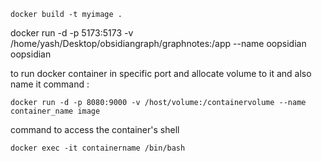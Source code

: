  ```
docker build -t myimage . 
```


docker run -d -p 5173:5173 -v /home/yash/Desktop/obsidiangraph/graphnotes:/app --name oopsidian oopsidian


to run docker container in specific port and allocate volume to it and also name it 
command :

```
docker run -d -p 8080:9000 -v /host/volume:/containervolume --name container_name image
```


command to access the container's shell 

```
docker exec -it containername /bin/bash
```


